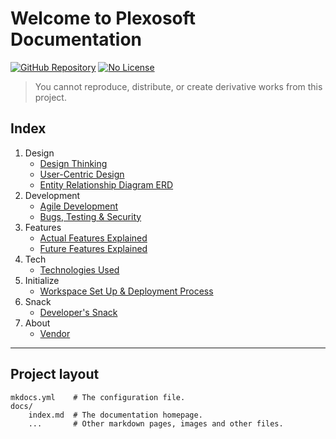 # Welcome to Plexosoft Documentation
[![GitHub Repository](https://img.shields.io/badge/View-Repository_on_Github-blue)](https://github.com/plexoio/py) [![No License](https://img.shields.io/badge/License-No_License-red)](LICENSE.md) 

> You cannot reproduce, distribute, or create derivative works from this project.


## Index
1. Design
    - [Design Thinking](design-thinking/overview.md)
    - [User-Centric Design](user-centric/overview.md)
    - [Entity Relationship Diagram ERD](erd/erd.md)
2. Development
    - [Agile Development](agile-development/agile_development.md)
    - [Bugs, Testing & Security](bug-test-security/bug_test_security.md)
3. Features
    - [Actual Features Explained](actual-features/actual_features.md)
    - [Future Features Explained](future-features/future_features.md)
4. Tech
    - [Technologies Used](tech-used/tech_used.md)
5. Initialize
    - [Workspace Set Up & Deployment Process](setup-and-deployment/setup_and_deployment.md)
6. Snack
    - [Developer's Snack](developer-snack/developer_snack.md)
7. About
    - [Vendor](vendor/vendor.md)

---

## Project layout

    mkdocs.yml    # The configuration file.
    docs/
        index.md  # The documentation homepage.
        ...       # Other markdown pages, images and other files.
